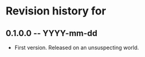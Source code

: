 # Revision history for 

## 0.1.0.0  -- YYYY-mm-dd

* First version. Released on an unsuspecting world.
